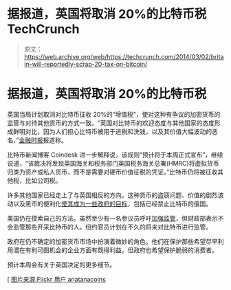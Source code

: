 # 据报道，英国将取消 20%的比特币税 TechCrunch

> 原文：<https://web.archive.org/web/https://techcrunch.com/2014/03/02/britain-will-reportedly-scrap-20-tax-on-bitcoin/>

# 据报道，英国将取消 20%的比特币税

英国当局计划取消对比特币征收 20%的“增值税”，使对这种有争议的加密货币的监管与对待其他货币的方式一致。“英国对比特币的欢迎态度与其他国家的态度形成鲜明对比，因为人们担心比特币被用于逃税和洗钱，以及其价值大幅波动的恶名，”[金融时报](https://web.archive.org/web/20221007014455/http://www.ft.com/intl/cms/s/0/1b9f434e-a209-11e3-87f6-00144feab7de.html#axzz2urFIVss7)报道称。

比特币新闻博客 Coindesk 进一步解释说，该规则“预计将于本周正式宣布”，继续说道，“该裁决将发现英国海关和税务部门英国税务海关总署(HMRC)将虚拟货币归类为资产或私人货币，而不是需要对硬币价值征税的凭证。”比特币仍将被征收其他税，比如公司税。

许多其他国家已经走上了与英国相反的方向。这种货币的盗窃问题、价值的剧烈波动以及黑市的便利化[使其成为一些政府的目标](https://web.archive.org/web/20221007014455/http://en.wikipedia.org/wiki/Legality_of_Bitcoins_by_country)，包括已经禁止比特币的俄国。

美国仍在摸索自己的方法。虽然至少有一名参议员呼吁[加强监管](https://web.archive.org/web/20221007014455/https://beta.techcrunch.com/2014/02/27/senator-warns-unregulated-bitcoin-leaves-americans-holding-a-valueless-currency/)，但财政部表示不会监管那些开采比特币的人。纽约官员计划在不久的将来对比特币进行监管。

政府在仍不确定的加密货币市场中扮演着微妙的角色。他们在保护那些希望尽早利用潜在有利可图机会的企业方面有既得利益，但政府也希望保护脆弱的消费者。

预计本周会有关于英国决定的更多细节。

[ [图片来源:Flickr 用户 anatanacoins](https://web.archive.org/web/20221007014455/https://beta.techcrunch.com/2014/02/27/senator-warns-unregulated-bitcoin-leaves-americans-holding-a-valueless-currency/)